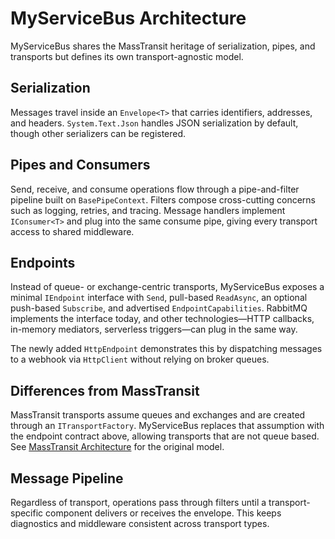 # MyServiceBus Architecture

MyServiceBus shares the MassTransit heritage of serialization, pipes, and transports but defines its own transport-agnostic model.

## Serialization

Messages travel inside an `Envelope<T>` that carries identifiers, addresses, and headers. `System.Text.Json` handles JSON serialization by default, though other serializers can be registered.

## Pipes and Consumers

Send, receive, and consume operations flow through a pipe-and-filter pipeline built on `BasePipeContext`. Filters compose cross-cutting concerns such as logging, retries, and tracing. Message handlers implement `IConsumer<T>` and plug into the same consume pipe, giving every transport access to shared middleware.

## Endpoints

Instead of queue- or exchange-centric transports, MyServiceBus exposes a minimal `IEndpoint` interface with `Send`, pull-based `ReadAsync`, an optional push-based `Subscribe`, and advertised `EndpointCapabilities`. RabbitMQ implements the interface today, and other technologies—HTTP callbacks, in-memory mediators, serverless triggers—can plug in the same way.

The newly added `HttpEndpoint` demonstrates this by dispatching messages to a webhook via `HttpClient` without relying on broker queues.

## Differences from MassTransit

MassTransit transports assume queues and exchanges and are created through an `ITransportFactory`. MyServiceBus replaces that assumption with the endpoint contract above, allowing transports that are not queue based. See [MassTransit Architecture](masstransit-architecture.md) for the original model.

## Message Pipeline

Regardless of transport, operations pass through filters until a transport-specific component delivers or receives the envelope. This keeps diagnostics and middleware consistent across transport types.

